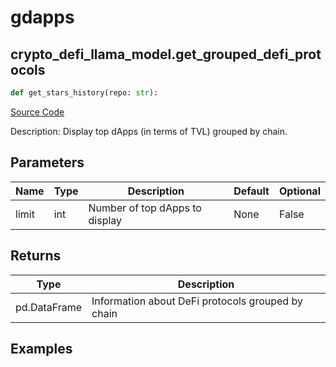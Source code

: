 # gdapps

## crypto_defi_llama_model.get_grouped_defi_protocols

```python
def get_stars_history(repo: str):
```
[Source Code](https://github.com/OpenBB-finance/OpenBBTerminal/tree/main/openbb_terminal/cryptocurrency/defi/llama_model.py#L143)

Description: Display top dApps (in terms of TVL) grouped by chain.

## Parameters

| Name | Type | Description | Default | Optional |
| ---- | ---- | ----------- | ------- | -------- |
| limit | int | Number of top dApps to display | None | False |

## Returns

| Type | Description |
| ---- | ----------- |
| pd.DataFrame | Information about DeFi protocols grouped by chain |

## Examples


